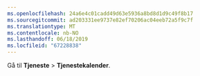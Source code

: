 ```yaml
---
ms.openlocfilehash: 24a6e4c01cadd49d63e5936a8bd8d1d9c49f8b17
ms.sourcegitcommit: ad203331ee9737e82ef70206ac04eeb72a5f9c7f
ms.translationtype: MT
ms.contentlocale: nb-NO
ms.lasthandoff: 06/18/2019
ms.locfileid: "67228838"
---
```

Gå til **Tjeneste** > **Tjenestekalender**.